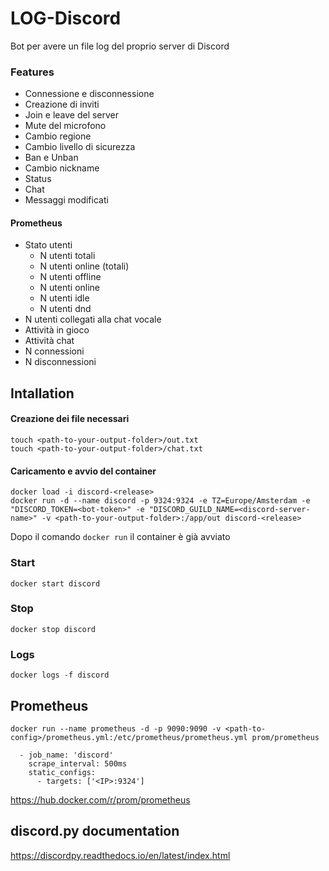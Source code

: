 # LOG-Discord

Bot per avere un file log del proprio server di Discord

### Features
* Connessione e disconnessione
* Creazione di inviti
* Join e leave del server
* Mute del microfono
* Cambio regione
* Cambio livello di sicurezza
* Ban e Unban
* Cambio nickname
* Status
* Chat
* Messaggi modificati

#### Prometheus
* Stato utenti
  * N utenti totali
  * N utenti online (totali)
  * N utenti offline
  * N utenti online 
  * N utenti idle
  * N utenti dnd
* N utenti collegati alla chat vocale
* Attività in gioco
* Attività chat
* N connessioni
* N disconnessioni

## Intallation
#### Creazione dei file necessari
```
touch <path-to-your-output-folder>/out.txt
touch <path-to-your-output-folder>/chat.txt
```
#### Caricamento e avvio del container
```
docker load -i discord-<release>
docker run -d --name discord -p 9324:9324 -e TZ=Europe/Amsterdam -e "DISCORD_TOKEN=<bot-token>" -e "DISCORD_GUILD_NAME=<discord-server-name>" -v <path-to-your-output-folder>:/app/out discord-<release>
```
Dopo il comando ``` docker run ``` il container è già avviato
### Start
```docker start discord```
### Stop
```docker stop discord```
### Logs
```docker logs -f discord```

## Prometheus
```
docker run --name prometheus -d -p 9090:9090 -v <path-to-config>/prometheus.yml:/etc/prometheus/prometheus.yml prom/prometheus
```
```
  - job_name: 'discord'
    scrape_interval: 500ms
    static_configs:
      - targets: ['<IP>:9324']
```
https://hub.docker.com/r/prom/prometheus

## discord.py documentation
https://discordpy.readthedocs.io/en/latest/index.html
